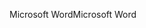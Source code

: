 <span data-ttu-id="e1f81-101">Microsoft Word</span><span class="sxs-lookup"><span data-stu-id="e1f81-101">Microsoft Word</span></span>